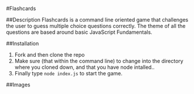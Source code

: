 #Flashcards

##Description
Flashcards is a command line oriented game that challenges the user to guess multiple choice questions correctly. The theme of all the questions are based around basic JavaScript Fundamentals. 

##Installation
1. Fork and then clone the repo
2. Make sure (that within the command line) to change into the directory where you cloned down, and that you have node intalled..
3. Finally type `node index.js` to start the game.

##Images
